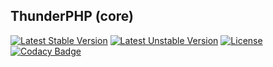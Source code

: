 ## ThunderPHP (core)

<!-- https://poser.pugx.org/ -->
[![Latest Stable Version](https://poser.pugx.org/ulwanski/thunderphp-core/v/stable)](https://packagist.org/packages/ulwanski/thunderphp-core)
[![Latest Unstable Version](https://poser.pugx.org/ulwanski/thunderphp-core/v/unstable)](https://packagist.org/packages/ulwanski/thunderphp-core)
[![License](https://poser.pugx.org/ulwanski/thunderphp-core/license)](https://packagist.org/packages/ulwanski/thunderphp-core)
[![Codacy Badge](https://api.codacy.com/project/badge/Grade/99a5f975ee6645e3a1aec562b3d01b50)](https://www.codacy.com/app/ulwanski/thunderphp-core?utm_source=github.com&amp;utm_medium=referral&amp;utm_content=ulwanski/thunderphp-core&amp;utm_campaign=Badge_Grade)
